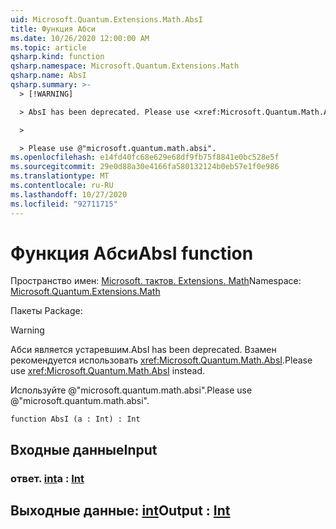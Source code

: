 ```yaml
---
uid: Microsoft.Quantum.Extensions.Math.AbsI
title: Функция Абси
ms.date: 10/26/2020 12:00:00 AM
ms.topic: article
qsharp.kind: function
qsharp.namespace: Microsoft.Quantum.Extensions.Math
qsharp.name: AbsI
qsharp.summary: >-
  > [!WARNING]

  > AbsI has been deprecated. Please use <xref:Microsoft.Quantum.Math.AbsI> instead.

  >

  > Please use @"microsoft.quantum.math.absi".
ms.openlocfilehash: e14fd40fc68e629e68df9fb75f8841e0bc528e5f
ms.sourcegitcommit: 29e0d88a30e4166fa580132124b0eb57e1f0e986
ms.translationtype: MT
ms.contentlocale: ru-RU
ms.lasthandoff: 10/27/2020
ms.locfileid: "92711715"
---
```

# <a name="absi-function"></a><span data-ttu-id="b5e59-102">Функция Абси</span><span class="sxs-lookup"><span data-stu-id="b5e59-102">AbsI function</span></span>

<span data-ttu-id="b5e59-103">Пространство имен: [Microsoft. тактов. Extensions. Math](xref:Microsoft.Quantum.Extensions.Math)</span><span class="sxs-lookup"><span data-stu-id="b5e59-103">Namespace: [Microsoft.Quantum.Extensions.Math](xref:Microsoft.Quantum.Extensions.Math)</span></span>

<span data-ttu-id="b5e59-104">Пакеты [](https://nuget.org/packages/)</span><span class="sxs-lookup"><span data-stu-id="b5e59-104">Package: [](https://nuget.org/packages/)</span></span>


> [!WARNING]
> <span data-ttu-id="b5e59-105">Абси является устаревшим.</span><span class="sxs-lookup"><span data-stu-id="b5e59-105">AbsI has been deprecated.</span></span> <span data-ttu-id="b5e59-106">Взамен рекомендуется использовать <xref:Microsoft.Quantum.Math.AbsI>.</span><span class="sxs-lookup"><span data-stu-id="b5e59-106">Please use <xref:Microsoft.Quantum.Math.AbsI> instead.</span></span>
>
> <span data-ttu-id="b5e59-107">Используйте @"microsoft.quantum.math.absi".</span><span class="sxs-lookup"><span data-stu-id="b5e59-107">Please use @"microsoft.quantum.math.absi".</span></span>



```qsharp
function AbsI (a : Int) : Int
```


## <a name="input"></a><span data-ttu-id="b5e59-108">Входные данные</span><span class="sxs-lookup"><span data-stu-id="b5e59-108">Input</span></span>

### <a name="a--int"></a><span data-ttu-id="b5e59-109">ответ. [int](xref:microsoft.quantum.lang-ref.int)</span><span class="sxs-lookup"><span data-stu-id="b5e59-109">a : [Int](xref:microsoft.quantum.lang-ref.int)</span></span>





## <a name="output--int"></a><span data-ttu-id="b5e59-110">Выходные данные: [int](xref:microsoft.quantum.lang-ref.int)</span><span class="sxs-lookup"><span data-stu-id="b5e59-110">Output : [Int](xref:microsoft.quantum.lang-ref.int)</span></span>

